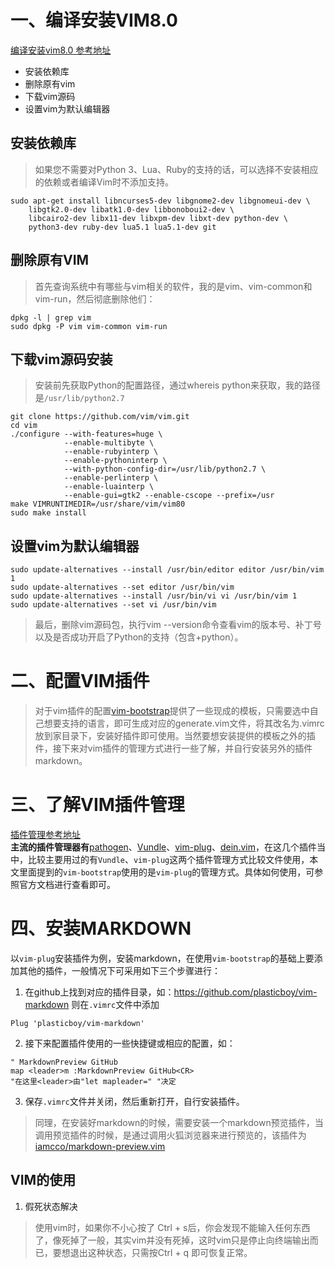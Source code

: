 # 一、编译安装VIM8.0
[编译安装vim8.0 参考地址](http://blog.csdn.net/a464057216/article/details/52821171)
 * 安装依赖库
 * 删除原有vim
 * 下载vim源码
 * 设置vim为默认编辑器
## 安装依赖库
 >如果您不需要对Python 3、Lua、Ruby的支持的话，可以选择不安装相应的依赖或者编译Vim时不添加支持。
 ```
 sudo apt-get install libncurses5-dev libgnome2-dev libgnomeui-dev \
     libgtk2.0-dev libatk1.0-dev libbonoboui2-dev \
     libcairo2-dev libx11-dev libxpm-dev libxt-dev python-dev \
     python3-dev ruby-dev lua5.1 lua5.1-dev git
 ```
## 删除原有VIM
>首先查询系统中有哪些与vim相关的软件，我的是vim、vim-common和vim-run，然后彻底删除他们：
```
dpkg -l | grep vim
sudo dpkg -P vim vim-common vim-run
```
## 下载vim源码安装
>安装前先获取Python的配置路径，通过whereis python来获取，我的路径是`/usr/lib/python2.7`
```
git clone https://github.com/vim/vim.git
cd vim
./configure --with-features=huge \
            --enable-multibyte \
            --enable-rubyinterp \
            --enable-pythoninterp \
            --with-python-config-dir=/usr/lib/python2.7 \
            --enable-perlinterp \
            --enable-luainterp \
            --enable-gui=gtk2 --enable-cscope --prefix=/usr
make VIMRUNTIMEDIR=/usr/share/vim/vim80
sudo make install
```
## 设置vim为默认编辑器
```
sudo update-alternatives --install /usr/bin/editor editor /usr/bin/vim 1
sudo update-alternatives --set editor /usr/bin/vim
sudo update-alternatives --install /usr/bin/vi vi /usr/bin/vim 1
sudo update-alternatives --set vi /usr/bin/vim
```
>最后，删除vim源码包，执行vim --version命令查看vim的版本号、补丁号以及是否成功开启了Python的支持（包含+python）。
# 二、配置VIM插件
>对于vim插件的配置[vim-bootstrap](http://vim-bootstrap.com/)提供了一些现成的模板，只需要选中自己想要支持的语言，即可生成对应的generate.vim文件，将其改名为.vimrc放到家目录下，安装好插件即可使用。当然要想安装提供的模板之外的插件，接下来对vim插件的管理方式进行一些了解，并自行安装另外的插件markdown。
# 三、了解VIM插件管理
[插件管理参考地址](https://segmentfault.com/a/1190000010063958)  
**主流的插件管理器有**[pathogen](https://github.com/tpope/vim-pathogen)、[Vundle](https://github.com/VundleVim/Vundle.vim)、[vim-plug](https://github.com/junegunn/vim-plug)、[dein.vim](https://github.com/Shougo/dein.vim)，在这几个插件当中，比较主要用过的有`Vundle`、`vim-plug`这两个插件管理方式比较文件使用，本文里面提到的`vim-bootstrap`使用的是`vim-plug`的管理方式。具体如何使用，可参照官方文档进行查看即可。
# 四、安装MARKDOWN
以`vim-plug`安装插件为例，安装markdown，在使用`vim-bootstrap`的基础上要添加其他的插件，一般情况下可采用如下三个步骤进行：
1. 在github上找到对应的插件目录，如：https://github.com/plasticboy/vim-markdown 则在`.vimrc`文件中添加
```
Plug 'plasticboy/vim-markdown'
```
2. 接下来配置插件使用的一些快捷键或相应的配置，如：
```
" MarkdownPreview GitHub
map <leader>m :MarkdownPreview GitHub<CR> 
"在这里<leader>由"let mapleader=" "决定
```
3. 保存`.vimrc`文件并关闭，然后重新打开，自行安装插件。
>同理，在安装好markdown的时候，需要安装一个markdown预览插件，当调用预览插件的时候，是通过调用火狐浏览器来进行预览的，该插件为[iamcco/markdown-preview.vim](https://github.com/iamcco/markdown-preview.vim)
## VIM的使用
1. 假死状态解决
> 使用vim时，如果你不小心按了 Ctrl + s后，你会发现不能输入任何东西了，像死掉了一般，其实vim并没有死掉，这时vim只是停止向终端输出而已，要想退出这种状态，只需按Ctrl + q 即可恢复正常。
